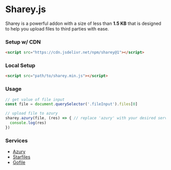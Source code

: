 # Sharey.js

Sharey is a powerful addon with a size of less than **1.5 KB** that is designed to help you upload files to third parties with ease.

### Setup w/ CDN
```HTML
<script src="https://cdn.jsdelivr.net/npm/sharey@1"></script>
```

### Local Setup
```HTML
<script src="path/to/sharey.min.js"></script>
```

### Usage
```JavaScript
// get value of file input
const file = document.querySelector('.fileInput').files[0]

// upload file to azury
sharey.azury(file, (res) => { // replace 'azury' with your desired service
  console.log(res)
})
```

### Services
- [Azury](https://azury.gg)
- [Starfiles](https://starfiles.co)
- [Gofile](https://gofile.io)